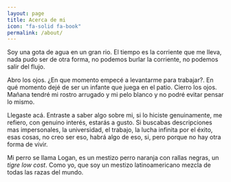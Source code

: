 ```yaml
---
layout: page
title: Acerca de mi
icon: "fa-solid fa-book"
permalink: /about/
---
```


Soy una gota de agua en un gran rio. El tiempo es la corriente que me lleva, nada pudo ser de otra forma, no podemos burlar la corriente, no podemos salir del flujo. 

Abro los ojos. ¿En que momento empecé a levantarme para trabajar?. En qué momento dejé de ser un infante que juega en el patio. Cierro los ojos. Mañana tendré mi rostro arrugado y mi pelo blanco y no podré evitar pensar lo mismo.

Llegaste acá. Entraste a saber algo sobre mi, si lo hiciste genuinamente, me refiero, con genuino interés, estarás a gusto. Si buscabas descripciones mas impersonales, la universidad, el trabajo, la lucha infinita por el éxito, esas cosas, no creo ser eso, habrá algo de eso, si, pero porque no hay otra forma de vivir.

Mi perro se llama Logan, es un mestizo perro naranja con rallas negras, un *tigre low cost*. Como yo, que soy un mestizo latinoamericano mezcla de todas las razas del mundo.
